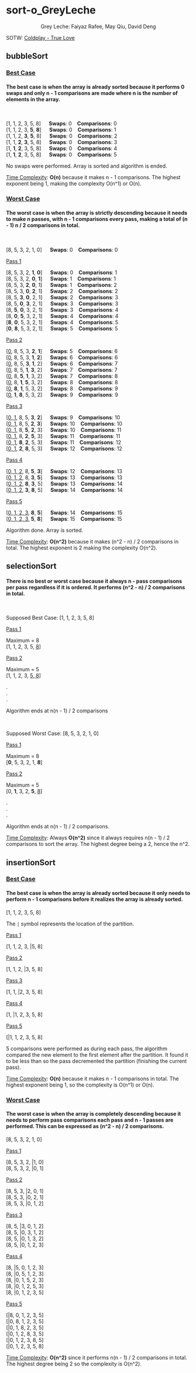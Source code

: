 
# sort-o_GreyLeche

<p align="center">Grey Leche: Faiyaz Rafee, May Qiu, David Deng

SOTW: [Coldplay - True Love](https://www.youtube.com/watch?v=dQw4w9WgXcQ)

## bubbleSort

### <u>Best Case</u>

#### The best case is when the array is already sorted because **it performs 0 swaps** and only **n - 1 comparisons are made** where n is the number of elements in the array. 

<br>

[1, 1, 2, 3, 5, 8] &emsp; **Swaps**: 0 &ensp; **Comparisons**: 0<br>
[1, 1, 2, 3, **5**, **8**] &emsp; **Swaps**: 0 &ensp; **Comparisons**: 1<br> 
[1, 1, 2, **3**, **5**, 8] &emsp; **Swaps**: 0 &ensp; **Comparisons**: 2<br>
[1, 1, **2**, **3**, 5, 8] &emsp; **Swaps**: 0 &ensp; **Comparisons**: 3<br>
[1, **1**, **2**, 3, 5, 8] &emsp; **Swaps**: 0 &ensp; **Comparisons**: 4<br>
[1, **1**, **2**, 3, 5, 8] &emsp; **Swaps**: 0 &ensp; **Comparisons**: 5

No swaps were performed. Array is sorted and algorithm is ended.

<u>Time Complexity</u>: **O(n)** because it makes n - 1 comparisons. The highest exponent being 1, making the complexity O(n^1) or O(n).

### <u>Worst Case</u>

#### The worst case is when the array is strictly descending because it needs to make n passes, with n - 1 comparisons every pass, making a total of (n - 1) n / 2 comparisons in total.

<br>

[8, 5, 3, 2, 1, 0] &emsp; **Swaps**: 0 &ensp; **Comparisons**: 0<br>

<u>Pass 1</u>

[8, 5, 3, 2, **1**, **0**] &emsp; **Swaps**: 0 &ensp; **Comparisons**: 1<br>
[8, 5, 3, 2, **0**, **1**] &emsp; **Swaps**: 1 &ensp; **Comparisons**: 1<br>
[8, 5, 3, **2**, **0**, 1] &emsp; **Swaps**: 1 &ensp; **Comparisons**: 2<br>
[8, 5, 3, **0**, **2**, 1] &emsp; **Swaps**: 2 &ensp; **Comparisons**: 2<br>
[8, 5, **3**, **0**, 2, 1] &emsp; **Swaps**: 2 &ensp; **Comparisons**: 3<br>
[8, 5, **0**, **3**, 2, 1] &emsp; **Swaps**: 3 &ensp; **Comparisons**: 3<br>
[8, **5**, **0**, 3, 2, 1] &emsp; **Swaps**: 3 &ensp; **Comparisons**: 4<br>
[8, **0**, **5**, 3, 2, 1] &emsp; **Swaps**: 4 &ensp; **Comparisons**: 4<br>
[**8**, **0**, 5, 3, 2, 1] &emsp; **Swaps**: 4 &ensp; **Comparisons**: 5<br>
[**0**, **8**, 5, 3, 2, 1] &emsp; **Swaps**: 5 &ensp; **Comparisons**: 5

<u>Pass 2</u>

[<u>0</u>, 8, 5, 3, **2**, **1**] &emsp; **Swaps**: 5 &ensp; **Comparisons**: 6<br>
[<u>0</u>, 8, 5, 3, **1**, **2**] &emsp; **Swaps**: 6 &ensp; **Comparisons**: 6<br>
[<u>0</u>, 8, 5, **3**, **1**, 2] &emsp; **Swaps**: 6 &ensp; **Comparisons**: 7<br>
[<u>0</u>, 8, 5, **1**, **3**, 2] &emsp; **Swaps**: 7 &ensp; **Comparisons**: 7<br>
[<u>0</u>, 8, **5**, **1**, 3, 2] &emsp; **Swaps**: 7 &ensp; **Comparisons**: 8<br>
[<u>0</u>, 8, **1**, **5**, 3, 2] &emsp; **Swaps**: 8 &ensp; **Comparisons**: 8<br>
[<u>0</u>, **8**, **1**, 5, 3, 2] &emsp; **Swaps**: 8 &ensp; **Comparisons**: 9<br>
[<u>0</u>, **1**, **8**, 5, 3, 2] &emsp; **Swaps**: 9 &ensp; **Comparisons**: 9<br>

<u>Pass 3</u>

[<u>0, 1</u>, 8, 5, **3**, **2**] &emsp; **Swaps**: 9 &ensp; **Comparisons**: 10<br>
[<u>0, 1</u>, 8, 5, **2**, **3**] &emsp; **Swaps**: 10 &ensp; **Comparisons**: 10<br>
[<u>0, 1</u>, 8, **5**, **2**, 3] &emsp; **Swaps**: 10 &ensp; **Comparisons**: 11<br>
[<u>0, 1</u>, 8, **2**, **5**, 3] &emsp; **Swaps**: 11 &ensp; **Comparisons**: 11<br>
[<u>0, 1</u>, **8**, **2**, 5, 3] &emsp; **Swaps**: 11 &ensp; **Comparisons**: 12<br>
[<u>0, 1</u>, **2**, **8**, 5, 3] &emsp; **Swaps**: 12 &ensp; **Comparisons**: 12<br>

<u>Pass 4</u>

[<u>0, 1, 2</u>, 8, **5**, **3**] &emsp; **Swaps**: 12 &ensp; **Comparisons**: 13<br>
[<u>0, 1, 2</u>, 8, **3**, **5**] &emsp; **Swaps**: 13 &ensp; **Comparisons**: 13<br>
[<u>0, 1, 2</u>, **8**, **3**, 5] &emsp; **Swaps**: 13 &ensp; **Comparisons**: 14<br>
[<u>0, 1, 2</u>, **3**, **8**, 5] &emsp; **Swaps**: 14 &ensp; **Comparisons**: 14<br>

<u>Pass 5</u>

[<u>0, 1, 2, 3</u>, **8**, **5**] &emsp; **Swaps**: 14 &ensp; **Comparisons**: 15<br>
[<u>0, 1, 2, 3</u>, **5**, **8**] &emsp; **Swaps**: 15 &ensp; **Comparisons**: 15<br>

Algorithm done. Array is sorted.

<u>Time Complexity</u>: **O(n^2)** because it makes (n^2 - n) / 2 comparisons in total. The highest exponent is 2 making the complexity O(n^2).

## selectionSort

#### There is no best or worst case because it always n - pass comparisons per pass regardless if it is ordered. It performs (n^2 - n) / 2 comparisons in total.

<br>

Supposed Best Case: [1, 1, 2, 3, 5, 8] 

<u>Pass 1</u>

Maximum = 8 <br>
[1, 1, 2, 3, 5, <u>8</u>]

<u>Pass 2</u>

Maximum = 5 <br>
[1, 1, 2, 3, <u>5, 8</u>]

.<br>
.<br>
.<br>

Algorithm ends at n(n - 1) / 2 comparisons

<br>

Supposed Worst Case: [8, 5, 3, 2, 1, 0]

<u>Pass 1</u>

Maximum = 8 <br>
[**0**, 5, 3, 2, 1, **8**]

<u>Pass 2</u>

Maximum = 5 <br>
[0, **1**, 3, 2, **5**, <u>8</u>]

.<br>
.<br>
.<br>

Algorithm ends at n(n - 1) / 2 comparisons.

<u>Time Complexity</u>: Always **O(n^2)** since it always requires n(n - 1) / 2 comparisons to sort the array. The highest degree being a 2, hence the n^2.

## insertionSort
### <u>Best Case</u>
#### The best case is when the array is already sorted because it only needs to perform n - 1 comparisons before it realizes the array is already sorted.

[1, 1, 2, 3, 5, 8]

The `|` symbol represents the location of the partition.

<u>Pass 1</u>

[1, 1, 2, 3, |5, 8]

<u>Pass 2</u>

[1, 1, 2, |3, 5, 8]

<u>Pass 3</u>

[1, 1, |2, 3, 5, 8]

<u>Pass 4</u> 

[1, |1, 2, 3, 5, 8]

<u>Pass 5</u>

[|1, 1, 2, 3, 5, 8]

5 comparisons were performed as during each pass, the algorithm compared the new element to the first element after the partition. It found it to be less than so the pass decremented the partition (finishing the current pass).

<u>Time Complexity</u>: **O(n)** because it makes n - 1 comparisons in total. The highest exponent being 1, so the complexity is O(n^1) or O(n).

### <u>Worst Case</u>
#### The worst case is when the array is completely descending because it needs to perform pass comparisons each pass and n - 1 passes are performed. This can be expressed as (n^2 - n) / 2 comparisons.

[8, 5, 3, 2, 1, 0] 

<u>Pass 1</u>

[8, 5, 3, 2, |1, 0]<br>
[8, 5, 3, 2, |0, 1]

<u>Pass 2</u>

[8, 5, 3, |2, 0, 1]<br>
[8, 5, 3, |0, 2, 1]<br>
[8, 5, 3, |0, 1, 2]

<u>Pass 3</u>

[8, 5, |3, 0, 1, 2]<br>
[8, 5, |0, 3, 1, 2]<br>
[8, 5, |0, 1, 3, 2]<br>
[8, 5, |0, 1, 2, 3]

<u>Pass 4</u>

[8, |5, 0, 1, 2, 3]<br>
[8, |0, 5, 1, 2, 3]<br>
[8, |0, 1, 5, 2, 3]<br>
[8, |0, 1, 2, 5, 3]<br>
[8, |0, 1, 2, 3, 5]

<u>Pass 5</u>

[|8, 0, 1, 2, 3, 5]<br>
[|0, 8, 1, 2, 3, 5]<br>
[|0, 1, 8, 2, 3, 5]<br>
[|0, 1, 2, 8, 3, 5]<br>
[|0, 1, 2, 3, 8, 5]<br>
[|0, 1, 2, 3, 5, 8]


<u>Time Complexity</u>: **O(n^2)** since it performs n(n - 1) / 2 comparisons in total. The highest degree being 2 so the complexity is O(n^2).